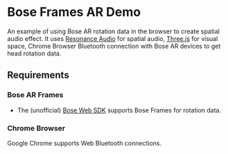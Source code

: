 # Bose Frames AR Demo

An example of using Bose AR rotation data in the browser to create spatial audio effect.
It uses [Resonance Audio] for spatial audio, [Three.js] for visual space, Chrome Browser Bluetooth connection with Bose AR devices to get head rotation data.

## Requirements

### Bose AR Frames

- The (unofficial) [Bose Web SDK] supports Bose Frames for rotation data.

### Chrome Browser

Google Chrome supports Web Bluetooth connections.

[Resonance Audio]:https://github.com/resonance-audio/resonance-audio-web-sdk
[Three.js]:https://threejs.org/
[Bose Web SDK]:https://github.com/zakaton/Bose-Frames-Web-SDK

